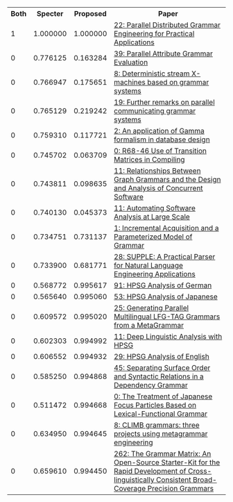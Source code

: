 <html><table><tr>
<th>Both</th>
<th>Specter</th>
<th>Proposed</th>
<th>Paper</th>
</tr>
<tr>
<td>1</td>
<td>1.000000</td>
<td>1.000000</td>
<td><a href="https://www.semanticscholar.org/paper/0381532e6a39845d3b18b2289247e03fb61af3af">22: Parallel Distributed Grammar Engineering for Practical Applications</a></td>
</tr>
<tr>
<td>0</td>
<td>0.776125</td>
<td>0.163284</td>
<td><a href="https://www.semanticscholar.org/paper/8ef1b19a56c5b9bf6371d8c93db070deb5e1555d">39: Parallel Attribute Grammar Evaluation</a></td>
</tr>
<tr>
<td>0</td>
<td>0.766947</td>
<td>0.175651</td>
<td><a href="https://www.semanticscholar.org/paper/5407e9dec6f867f3084c2fc70c016b6e3de9df95">8: Deterministic stream X-machines based on grammar systems</a></td>
</tr>
<tr>
<td>0</td>
<td>0.765129</td>
<td>0.219242</td>
<td><a href="https://www.semanticscholar.org/paper/6a27d6c94532e3acf2afa35d12bad781f89b52bc">19: Further remarks on parallel communicating grammar systems</a></td>
</tr>
<tr>
<td>0</td>
<td>0.759310</td>
<td>0.117721</td>
<td><a href="https://www.semanticscholar.org/paper/f9c38989389ea073eb64a4cb3021f22f4d210848">2: An application of Gamma formalism in database design</a></td>
</tr>
<tr>
<td>0</td>
<td>0.745702</td>
<td>0.063709</td>
<td><a href="https://www.semanticscholar.org/paper/106ef240db5567f37f0ef2742dd271b39334a5c8">0: R68-46 Use of Transition Matrices in Compiling</a></td>
</tr>
<tr>
<td>0</td>
<td>0.743811</td>
<td>0.098635</td>
<td><a href="https://www.semanticscholar.org/paper/f74f70393992e7368e96bd800df24999700d50bf">11: Relationships Between Graph Grammars and the Design and Analysis of Concurrent Software</a></td>
</tr>
<tr>
<td>0</td>
<td>0.740130</td>
<td>0.045373</td>
<td><a href="https://www.semanticscholar.org/paper/6d2482ad406fb61f09f134df6a0bdd74db6a8e1f">11: Automating Software Analysis at Large Scale</a></td>
</tr>
<tr>
<td>0</td>
<td>0.734751</td>
<td>0.731137</td>
<td><a href="https://www.semanticscholar.org/paper/4532d9bef046930e2f4b4f92c0cc82589f7def09">1: Incremental Acquisition and a Parameterized Model of Grammar</a></td>
</tr>
<tr>
<td>0</td>
<td>0.733900</td>
<td>0.681771</td>
<td><a href="https://www.semanticscholar.org/paper/fa94bc36600c77f0e717fc12f63d0b8f9cd184c6">28: SUPPLE: A Practical Parser for Natural Language Engineering Applications</a></td>
</tr>
<tr>
<td>0</td>
<td>0.568772</td>
<td>0.995617</td>
<td><a href="https://www.semanticscholar.org/paper/4a120252ebf9d247d27321bf3bd02de5e0c1e6fc">91: HPSG Analysis of German</a></td>
</tr>
<tr>
<td>0</td>
<td>0.565640</td>
<td>0.995060</td>
<td><a href="https://www.semanticscholar.org/paper/aa821f85b15a020f28f4c7be67840b3322c97985">53: HPSG Analysis of Japanese</a></td>
</tr>
<tr>
<td>0</td>
<td>0.609572</td>
<td>0.995020</td>
<td><a href="https://www.semanticscholar.org/paper/80200719d7107a2f9a460f871caaae609901b26f">25: Generating Parallel Multilingual LFG-TAG Grammars from a MetaGrammar</a></td>
</tr>
<tr>
<td>0</td>
<td>0.602303</td>
<td>0.994992</td>
<td><a href="https://www.semanticscholar.org/paper/5ecafd4126ad619978d23979c537add265333466">11: Deep Linguistic Analysis with HPSG</a></td>
</tr>
<tr>
<td>0</td>
<td>0.606552</td>
<td>0.994932</td>
<td><a href="https://www.semanticscholar.org/paper/d167ee3d6833c163335bdf67f444ef308bb05c71">29: HPSG Analysis of English</a></td>
</tr>
<tr>
<td>0</td>
<td>0.585250</td>
<td>0.994868</td>
<td><a href="https://www.semanticscholar.org/paper/06a4c90a55250a2644ca4c5b34f04f509b5124fa">45: Separating Surface Order and Syntactic Relations in a Dependency Grammar</a></td>
</tr>
<tr>
<td>0</td>
<td>0.511472</td>
<td>0.994668</td>
<td><a href="https://www.semanticscholar.org/paper/e1fedfa0f230927db8eb6dcbb911a6305f3f31ac">0: The Treatment of Japanese Focus Particles Based on Lexical-Functional Grammar</a></td>
</tr>
<tr>
<td>0</td>
<td>0.634950</td>
<td>0.994645</td>
<td><a href="https://www.semanticscholar.org/paper/4ddc87772ac0ba073cf6846de8f0fb45f7003670">8: CLIMB grammars: three projects using metagrammar engineering</a></td>
</tr>
<tr>
<td>0</td>
<td>0.659610</td>
<td>0.994450</td>
<td><a href="https://www.semanticscholar.org/paper/3904de65eca0e3a31ad3ea10e94fdd90599a5033">262: The Grammar Matrix: An Open-Source Starter-Kit for the Rapid Development of Cross-linguistically Consistent Broad-Coverage Precision Grammars</a></td>
</tr>
</table></html>
